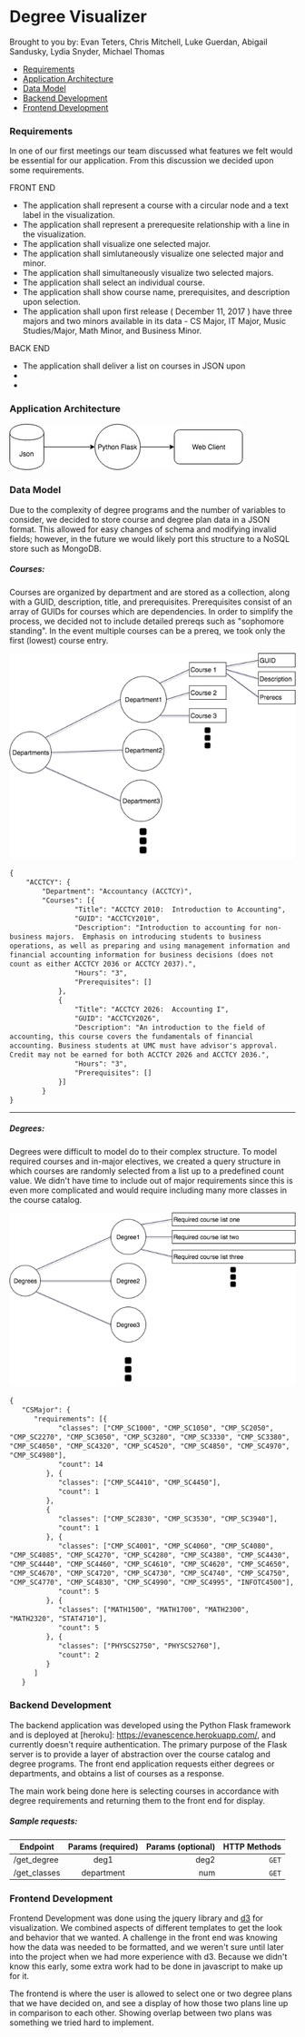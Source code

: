 # Degree Visualizer
Brought to you by: Evan Teters, Chris Mitchell, Luke Guerdan, Abigail Sandusky, Lydia Snyder, Michael Thomas   

- [Requirements](#requirements)
- [Application Architecture](#application-architecture)
- [Data Model](#data-model)
- [Backend Development](#backend-development)
- [Frontend Development](#frontend-development)




### Requirements

In one of our first meetings our team discussed what features we felt would be essential for our application. From this discussion we decided upon some requirements.

FRONT END

* The application shall represent a course with a circular node and a text label in the visualization.
* The application shall represent a prerequesite relationship with a line in the visualization.
* The application shall visualize one selected major. 
* The application shall simlutaneously visualize one selected major and minor.
* The application shall simultaneously visualize two selected majors.
* The application shall select an individual course.
* The application shall show course name, prerequisites, and description upon selection.
* The application shall upon first release ( December 11, 2017 ) have three majors and two minors available in its data - CS Major, IT Major, Music Studies/Major, Math Minor, and Business Minor. 

BACK END

* The application shall deliver a list on courses in JSON upon 
*
*

### Application Architecture

!["Application architecture"](docs/architecture.jpg "Application architecture")

### Data Model

Due to the complexity of degree programs and the number of variables to consider, we decided to store course and degree plan data in a JSON format. This allowed for easy changes of schema and modifying invalid fields; however, in the future we would likely port this structure to a NoSQL store such as MongoDB.

##### Courses:
Courses are organized by department and are stored as a collection, along with a GUID, description, title, and prerequisites. Prerequisites consist of an array of GUIDs for courses which are dependencies. In order to simplify the process, we decided not to include detailed prereqs such as "sophomore standing". In the event multiple courses can be a prereq, we took only the first (lowest) course entry.


!["Course data model"](docs/coursesdata.png "Course data model")

```
{
    "ACCTCY": {
        "Department": "Accountancy (ACCTCY)",
        "Courses": [{
                "Title": "ACCTCY 2010:  Introduction to Accounting",
                "GUID": "ACCTCY2010",
                "Description": "Introduction to accounting for non-business majors.  Emphasis on introducing students to business operations, as well as preparing and using management information and financial accounting information for business decisions (does not count as either ACCTCY 2036 or ACCTCY 2037).",
                "Hours": "3",
                "Prerequisites": []
            },
            {
                "Title": "ACCTCY 2026:  Accounting I",
                "GUID": "ACCTCY2026",
                "Description": "An introduction to the field of accounting, this course covers the fundamentals of financial accounting. Business students at UMC must have advisor's approval.  Credit may not be earned for both ACCTCY 2026 and ACCTCY 2036.",
                "Hours": "3",
                "Prerequisites": []
            }]
        }
}
```
*****
##### Degrees:

Degrees were difficult to model do to their complex structure. To model required courses and in-major electives, we created a query structure in which courses are randomly selected from a list up to a predefined count value. We didn't have time to include out of major requirements since this is even more complicated and would require including many more classes in the course catalog.

!["Degrees data model"](docs/degreesdata.png "Degrees data model")
```
{
   "CSMajor": {
      "requirements": [{
            "classes": ["CMP_SC1000", "CMP_SC1050", "CMP_SC2050", "CMP_SC2270", "CMP_SC3050", "CMP_SC3280", "CMP_SC3330", "CMP_SC3380", "CMP_SC4050", "CMP_SC4320", "CMP_SC4520", "CMP_SC4850", "CMP_SC4970", "CMP_SC4980"],
            "count": 14
         }, {
            "classes": ["CMP_SC4410", "CMP_SC4450"],
            "count": 1
         },
         {
            "classes": ["CMP_SC2830", "CMP_SC3530", "CMP_SC3940"],
            "count": 1
         }, {
            "classes": ["CMP_SC4001", "CMP_SC4060", "CMP_SC4080", "CMP_SC4085", "CMP_SC4270", "CMP_SC4280", "CMP_SC4380", "CMP_SC4430", "CMP_SC4440", "CMP_SC4460", "CMP_SC4610", "CMP_SC4620", "CMP_SC4650", "CMP_SC4670", "CMP_SC4720", "CMP_SC4730", "CMP_SC4740", "CMP_SC4750", "CMP_SC4770", "CMP_SC4830", "CMP_SC4990", "CMP_SC4995", "INFOTC4500"],
            "count": 5
         }, {
            "classes": ["MATH1500", "MATH1700", "MATH2300", "MATH2320", "STAT4710"],
            "count": 5
         }, {
            "classes": ["PHYSCS2750", "PHYSCS2760"],
            "count": 2
         }
      ]
   }
```
### Backend Development

The backend application was developed using the Python Flask framework and is deployed at [heroku]: https://evanescence.herokuapp.com/, and currently doesn't require authentication. The primary purpose of the Flask server is to provide a layer of abstraction over the course catalog and degree programs. The front end application requests either degrees or departments, and obtains a list of courses as a response.

The main work being done here is selecting courses in accordance with degree requirements and returning them to the front end for display.

##### Sample requests:

| Endpoint      | Params (required) | Params (optional)  | HTTP Methods
| ------------- |:------------------:| -----------------:|------------:|
| /get_degree   | deg1               | deg2              | `GET`
| /get_classes  | department         | num               | `GET`


### Frontend Development

Frontend Development was done using the jquery library and [d3](https://d3js.org/) for visualization. We combined aspects of different templates to get the look and behavior that we wanted. A challenge in the front end was knowing how the data was needed to be formatted, and we weren't sure until later into the project when we had more experience with d3. Because we didn't know this early, some extra work had to be done in javascript to make up for it.

The frontend is where the user is allowed to select one or two degree plans that we have decided on, and see a display of how those two plans line up in comparison to each other. Showing overlap between two plans was something we tried hard to implement.

